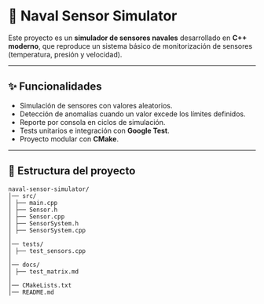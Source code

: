 # 🚢 Naval Sensor Simulator

Este proyecto es un **simulador de sensores navales** desarrollado en **C++ moderno**, que reproduce un sistema básico de monitorización de sensores (temperatura, presión y velocidad).  

---

## ✨ Funcionalidades
- Simulación de sensores con valores aleatorios.
- Detección de anomalías cuando un valor excede los límites definidos.
- Reporte por consola en ciclos de simulación.
- Tests unitarios e integración con **Google Test**.
- Proyecto modular con **CMake**.

---

## 📂 Estructura del proyecto
```
naval-sensor-simulator/
│── src/
│ ├── main.cpp
│ ├── Sensor.h
│ ├── Sensor.cpp
│ ├── SensorSystem.h
│ ├── SensorSystem.cpp
│
│── tests/
│ ├── test_sensors.cpp
│
│── docs/
│ ├── test_matrix.md
│
│── CMakeLists.txt
│── README.md
```